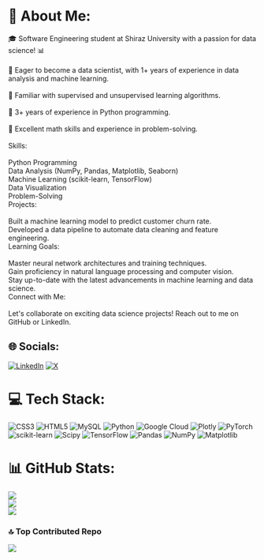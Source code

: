 # 💫 About Me:
🎓 Software Engineering student at Shiraz University with a passion for data science! 📊<br><br>🌟 Eager to become a data scientist, with 1+ years of experience in data analysis and machine learning.<br><br>🧮 Familiar with supervised and unsupervised learning algorithms.<br><br>🐍 3+ years of experience in Python programming.<br><br>🔢 Excellent math skills and experience in problem-solving.<br><br>Skills:<br><br>Python Programming<br>Data Analysis (NumPy, Pandas, Matplotlib, Seaborn)<br>Machine Learning (scikit-learn, TensorFlow)<br>Data Visualization<br>Problem-Solving<br>Projects:<br><br>Built a machine learning model to predict customer churn rate.<br>Developed a data pipeline to automate data cleaning and feature engineering.<br>Learning Goals:<br><br>Master neural network architectures and training techniques.<br>Gain proficiency in natural language processing and computer vision.<br>Stay up-to-date with the latest advancements in machine learning and data science.<br>Connect with Me:<br><br>Let's collaborate on exciting data science projects! Reach out to me on GitHub or LinkedIn.


## 🌐 Socials:
[![LinkedIn](https://img.shields.io/badge/LinkedIn-%230077B5.svg?logo=linkedin&logoColor=white)](https://linkedin.com/in/https://www.linkedin.com/in/khashayar-ahmadi-2816092b8/) [![X](https://img.shields.io/badge/X-black.svg?logo=X&logoColor=white)](https://x.com/https://twitter.com/Khashayarrrrr) 

# 💻 Tech Stack:
![CSS3](https://img.shields.io/badge/css3-%231572B6.svg?style=for-the-badge&logo=css3&logoColor=white) ![HTML5](https://img.shields.io/badge/html5-%23E34F26.svg?style=for-the-badge&logo=html5&logoColor=white) ![MySQL](https://img.shields.io/badge/mysql-%2300000f.svg?style=for-the-badge&logo=mysql&logoColor=white) ![Python](https://img.shields.io/badge/python-3670A0?style=for-the-badge&logo=python&logoColor=ffdd54) ![Google Cloud](https://img.shields.io/badge/GoogleCloud-%234285F4.svg?style=for-the-badge&logo=google-cloud&logoColor=white) ![Plotly](https://img.shields.io/badge/Plotly-%233F4F75.svg?style=for-the-badge&logo=plotly&logoColor=white) ![PyTorch](https://img.shields.io/badge/PyTorch-%23EE4C2C.svg?style=for-the-badge&logo=PyTorch&logoColor=white) ![scikit-learn](https://img.shields.io/badge/scikit--learn-%23F7931E.svg?style=for-the-badge&logo=scikit-learn&logoColor=white) ![Scipy](https://img.shields.io/badge/SciPy-%230C55A5.svg?style=for-the-badge&logo=scipy&logoColor=%white) ![TensorFlow](https://img.shields.io/badge/TensorFlow-%23FF6F00.svg?style=for-the-badge&logo=TensorFlow&logoColor=white) ![Pandas](https://img.shields.io/badge/pandas-%23150458.svg?style=for-the-badge&logo=pandas&logoColor=white) ![NumPy](https://img.shields.io/badge/numpy-%23013243.svg?style=for-the-badge&logo=numpy&logoColor=white) ![Matplotlib](https://img.shields.io/badge/Matplotlib-%23ffffff.svg?style=for-the-badge&logo=Matplotlib&logoColor=black)
# 📊 GitHub Stats:
![](https://github-readme-stats.vercel.app/api?username=khashayarahmadi&theme=blue-green&hide_border=false&include_all_commits=false&count_private=false)<br/>
![](https://github-readme-streak-stats.herokuapp.com/?user=khashayarahmadi&theme=blue-green&hide_border=false)<br/>
![](https://github-readme-stats.vercel.app/api/top-langs/?username=khashayarahmadi&theme=blue-green&hide_border=false&include_all_commits=false&count_private=false&layout=compact)


### 🔝 Top Contributed Repo
![](https://github-contributor-stats.vercel.app/api?username=khashayarahmadi&limit=5&theme=dark&combine_all_yearly_contributions=true)

<!-- Proudly created with GPRM ( https://gprm.itsvg.in ) -->
